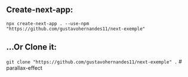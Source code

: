 
## Create-next-app:
``
npx create-next-app . --use-npm "https://github.com/gustavohernandes11/next-exemple"
``
## ...Or Clone it:
``
git clone "https://github.com/gustavohernandes11/next-exemple" .
``
#   p a r a l l a x - e f f e c t  
 